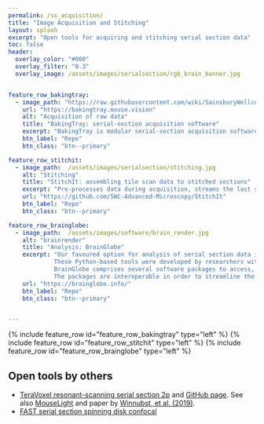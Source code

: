 ```yaml
---
permalink: /ss_acquisition/
title: "Image Acquisition and Stitching"
layout: splash
excerpt: "Open tools for acquiring and stitching serial section data"
toc: false
header:
  overlay_color: "#000"
  overlay_filter: "0.3"
  overlay_image: /assets/images/serialsection/rgb_brain_banner.jpg


feature_row_bakingtray:
  - image_path: "https://raw.githubusercontent.com/wiki/SainsburyWellcomeCentre/StitchIt/images/rgb_brain_example.jpg"
    url: "https://bakingtray.mouse.vision"
    alt: "Acquisition of raw data"
    title: "BakingTray: serial-section acquisition software"
    excerpt: "BakingTray is modular serial-section acquisition software for MATLAB. It can easily be modified to utilize any desired acquisition hardware (scanners, stages, etc). Images are currently acquired with ScanImage, but BakingTray can easily be extended to work with any acquisition system (e.g. a spinning-disk confocal or your own scanning software). BakingTray is more of a research platform for catalyzing developments in serial section imaging than a complete turn-key system."
    btn_label: "Repo"
    btn_class: "btn--primary"

feature_row_stitchit:
  - image_path:  /assets/images/serialsection/stitching.jpg
    alt: "Stitching"
    title: "StitchIt: assembling tile scan data to stitched sections"
    excerpt: "Pre-processes data during acquisition, streams the last stitched section to a web page, initiates stitching automatically when acquisition completes. Includes tools for downsampling and generally batch-processing image stacks. Operations highly parallelized for speed."
    url: "https://github.com/SWC-Advanced-Microscopy/StitchIt"
    btn_label: "Repo"
    btn_class: "btn--primary"

feature_row_brainglobe:
  - image_path:  /assets/images/software/brain_render.jpg
    alt: "brainrender"
    title: "Analysis: BrainGlobe"
    excerpt: "Our favoured option for analysis of serial section data is the BrainGlobe suite.
             These Python-based tools were developed by researchers within the SWC and are now managed by a [dedicated team of software engineers](https://neuroinformatics.dev/). 
             BrainGlobe comprises several software packages to access, analyze and visualize anatomical data. 
             The packages are interoperable in order to streamline the process of going from raw data to publication-ready content."
    url: "https://brainglobe.info/"
    btn_label: "Repo"
    btn_class: "btn--primary"


---
```


{% include feature_row id="feature_row_bakingtray" type="left" %}
{% include feature_row id="feature_row_stitchit"   type="left" %}
{% include feature_row id="feature_row_brainglobe"   type="left" %}


## Open tools by others
- [TeraVoxel resonant-scanning serial section 2p](https://elifesciences.org/articles/10566) and [GitHub page](https://github.com/TeravoxelTwoPhotonTomography). See also [MouseLight](https://github.com/MouseLightPipeline) and paper by [Winnubst, et al. (2019)](https://www.sciencedirect.com/science/article/pii/S0092867419308426?via%3Dihub).
- [FAST serial section spinning disk confocal](https://www.nature.com/articles/s41596-019-0148-4)
